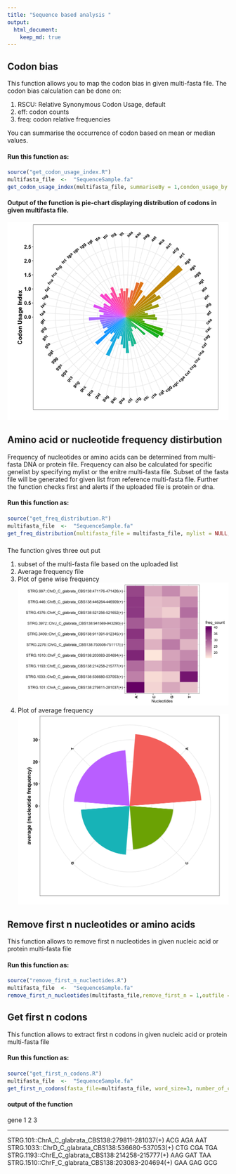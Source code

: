 ```yaml
---
title: "Sequence based analysis "
output: 
  html_document:
    keep_md: true
---
```




## Codon bias

This function allows you to map the codon bias in given multi-fasta file.
The codon bias calculation can be done on:
1.  RSCU: Relative Synonymous Codon Usage, default
1.   eff: codon counts
1.  freq: codon relative frequencies

You can summarise the occurrence of codon based on mean or median values.

#### Run this function as:


```r
source("get_codon_usage_index.R")
multifasta_file  <-  "SequenceSample.fa"
get_codon_usage_index(multifasta_file, summariseBy = 1,condon_usage_by = "freq", mylist=NULL,outfile = "sample")
```

#### Output of the function is pie-chart displaying distribution of codons in given multifasta file.

![](CodonBiasPlot.png)

## Amino acid or nucleotide frequency distirbution
Frequency of nucleotides or amino acids can be determined from multi-fasta DNA or protein file.
Frequency can also be calculated for specific genelist by specifying mylist or the enitre multi-fasta file. Subset of the fasta file will be generated for given list from reference multi-fasta file. Further the function checks first and alerts if the uploaded file is protein or dna. 
#### Run this function as:


```r
source("get_freq_distribution.R")
multifasta_file  <-  "SequenceSample.fa"
get_freq_distribution(multifasta_file = multifasta_file, mylist = NULL, outfile = "SequenceSample")
```

### 

The function gives three out put

1. subset of the multi-fasta file based on the uploaded list
1. Average frequency file
1. Plot of gene wise frequency
![Genewise frequency plot](SequenceSample_genewise_freq.png)
1. Plot of average frequency
![Average frequency plot](SequenceSample_average_freq.png)


## Remove first n nucleotides or amino acids

This function allows to remove first n nucleotides in given nucleic acid or protein multi-fasta file

#### Run this function as:


```r
source("remove_first_n_nucleotides.R")
multifasta_file  <-  "SequenceSample.fa"
remove_first_n_nucleotides(multifasta_file,remove_first_n = 1,outfile = "sample")
```

## Get first n codons

This function allows to extract first n codons in given nucleic acid or protein multi-fasta file

#### Run this function as:


```r
source("get_first_n_codons.R")
multifasta_file  <-  "SequenceSample.fa"
get_first_n_codons(fasta_file=multifasta_file, word_size=3, number_of_codons=3,output_name="sample")
```

#### output of the function

gene                                                 1     2     3   
---------------------------------------------------  ----  ----  ----
STRG.101::ChrA_C_glabrata_CBS138:279811-281037(+)    ACG   AGA   AAT 
STRG.1033::ChrD_C_glabrata_CBS138:536680-537053(+)   CTG   CGA   TGA 
STRG.1193::ChrE_C_glabrata_CBS138:214258-215777(+)   AAG   GAT   TAA 
STRG.1510::ChrF_C_glabrata_CBS138:203083-204694(+)   GAA   GAG   GCG 



